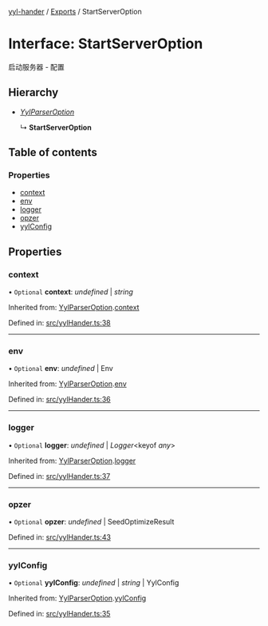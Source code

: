 [yyl-hander](../README.md) / [Exports](../modules.md) / StartServerOption

# Interface: StartServerOption

启动服务器 - 配置

## Hierarchy

* [*YylParserOption*](yylparseroption.md)

  ↳ **StartServerOption**

## Table of contents

### Properties

- [context](startserveroption.md#context)
- [env](startserveroption.md#env)
- [logger](startserveroption.md#logger)
- [opzer](startserveroption.md#opzer)
- [yylConfig](startserveroption.md#yylconfig)

## Properties

### context

• `Optional` **context**: *undefined* \| *string*

Inherited from: [YylParserOption](yylparseroption.md).[context](yylparseroption.md#context)

Defined in: [src/yylHander.ts:38](https://github.com/yyl-team/yyl-hander/blob/b964d78/src/yylHander.ts#L38)

___

### env

• `Optional` **env**: *undefined* \| Env

Inherited from: [YylParserOption](yylparseroption.md).[env](yylparseroption.md#env)

Defined in: [src/yylHander.ts:36](https://github.com/yyl-team/yyl-hander/blob/b964d78/src/yylHander.ts#L36)

___

### logger

• `Optional` **logger**: *undefined* \| *Logger*<keyof *any*\>

Inherited from: [YylParserOption](yylparseroption.md).[logger](yylparseroption.md#logger)

Defined in: [src/yylHander.ts:37](https://github.com/yyl-team/yyl-hander/blob/b964d78/src/yylHander.ts#L37)

___

### opzer

• `Optional` **opzer**: *undefined* \| SeedOptimizeResult

Defined in: [src/yylHander.ts:43](https://github.com/yyl-team/yyl-hander/blob/b964d78/src/yylHander.ts#L43)

___

### yylConfig

• `Optional` **yylConfig**: *undefined* \| *string* \| YylConfig

Inherited from: [YylParserOption](yylparseroption.md).[yylConfig](yylparseroption.md#yylconfig)

Defined in: [src/yylHander.ts:35](https://github.com/yyl-team/yyl-hander/blob/b964d78/src/yylHander.ts#L35)
